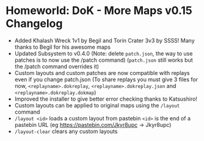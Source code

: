 # Homeworld: DoK - More Maps v0.15 Changelog
- Added Khalash Wreck 1v1 by Begil and Torin Crater 3v3 by SSSS! Many thanks to Begil for his awesome maps
- Updated Subsystem to v0.4.0 (Note: delete `patch.json`, the way to use patches is to now use the /patch command)
  (`patch.json` still works but the /patch command overrides it)
- Custom layouts and custom patches are now compatible with replays even if you change patch.json
  (To share replays you must give 3 files for now, `<replayname>.dokreplay`, `<replayname>.dokreplay.json` and `<replayname>.dokreplay.dokmap`)
- Improved the installer to give better error checking thanks to Katsushiro!
- Custom layouts can be applied to original maps using the `/layout` command
- `/layout <id>` loads a custom layout from pastebin `<id>` is the end of a pastebin URL (eg https://pastebin.com/Jkyr8upc -> Jkyr8upc)
- `/layout-clear` clears any custom layouts
